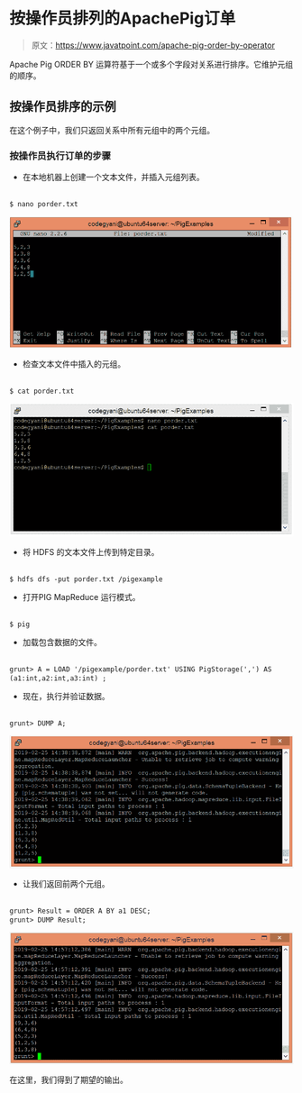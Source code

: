 # 按操作员排列的ApachePig订单

> 原文：<https://www.javatpoint.com/apache-pig-order-by-operator>

Apache Pig ORDER BY 运算符基于一个或多个字段对关系进行排序。它维护元组的顺序。

## 按操作员排序的示例

在这个例子中，我们只返回关系中所有元组中的两个元组。

### 按操作员执行订单的步骤

*   在本地机器上创建一个文本文件，并插入元组列表。

```

$ nano porder.txt

```

![Apache Pig ORDER BY Operator](img/792062c7fe304a77a7f6039638c6b16e.png)

*   检查文本文件中插入的元组。

```

$ cat porder.txt

```

![Apache Pig ORDER BY Operator](img/b311a17c71e61ba14f951539590fed29.png)

*   将 HDFS 的文本文件上传到特定目录。

```

$ hdfs dfs -put porder.txt /pigexample

```

*   打开PIG MapReduce 运行模式。

```

$ pig

```

*   加载包含数据的文件。

```

grunt> A = LOAD '/pigexample/porder.txt' USING PigStorage(',') AS (a1:int,a2:int,a3:int) ;

```

*   现在，执行并验证数据。

```

grunt> DUMP A;

```

![Apache Pig ORDER BY Operator](img/0fa2f6bee4038a9e0fb2a87d1604dc21.png)

*   让我们返回前两个元组。

```

grunt> Result = ORDER A BY a1 DESC;
grunt> DUMP Result;

```

![Apache Pig ORDER BY Operator](img/d6930167be516cc6b2e48cfa25ba243e.png)

在这里，我们得到了期望的输出。